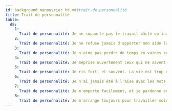 ```yaml
---
id: background_manouvrier_hd.md#trait-de-personnalité
title: Trait de personnalité
table:
  d8:
    1:
      Trait de personnalité: Je ne supporte pas le travail bâclé ou inachevé.
    2:
      Trait de personnalité: Je ne refuse jamais d'apporter mon aide lorsqu'on me la demande.
    3:
      Trait de personnalité: Je n'aime pas perdre de temps en vaines réflexions.
    4:
      Trait de personnalité: Je méprise ouvertement ceux qui ne savent pas se salir les mains.
    5:
      Trait de personnalité: Je ris fort, et souvent. La vie est trop courte pour ne pas rire de tout.
    6:
      Trait de personnalité: Je n'ai jamais été à l'aise avec les mots.
    7:
      Trait de personnalité: Je m'emporte facilement, et je pardonne encore plus facilement.
    8:
      Trait de personnalité: Je m'arrange toujours pour travailler moins que les autres.
---
```


